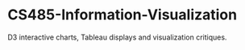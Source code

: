 # CS485-Information-Visualization
D3 interactive charts, Tableau displays and visualization critiques.

